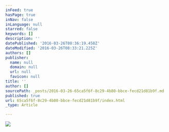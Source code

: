 ```yaml
---
inFeed: true
hasPage: true
inNav: false
inLanguage: null
starred: false
keywords: []
description: ''
datePublished: '2016-03-26T08:36:19.458Z'
dateModified: '2016-03-26T08:33:21.225Z'
authors: []
publisher:
  name: null
  domain: null
  url: null
  favicon: null
title: ''
author: []
sourcePath: _posts/2016-03-26-65ca5f6f-8c29-4b80-bbce-fecd21d81b9f.md
published: true
url: 65ca5f6f-8c29-4b80-bbce-fecd21d81b9f/index.html
_type: Article

---
```

![](https://the-grid-user-content.s3-us-west-2.amazonaws.com/9052b05f-5e0f-46aa-b115-49aa1d23b3f7.jpg)